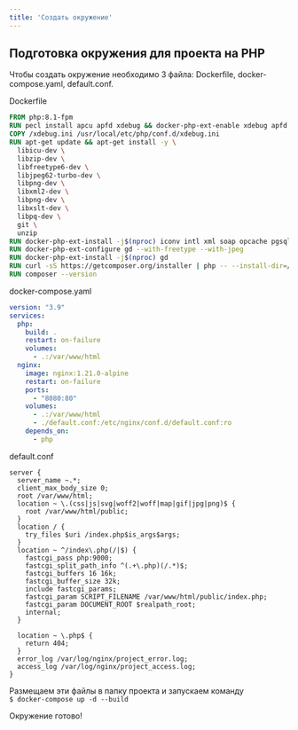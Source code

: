 ```yaml
---
title: 'Создать окружение'
---
```


## Подготовка окружения для проекта на РНР

Чтобы создать окружение необходимо 3 файла: Dockerfile, docker-compose.yaml, default.conf.

Dockerfile
```dockerfile
FROM php:8.1-fpm
RUN pecl install apcu apfd xdebug && docker-php-ext-enable xdebug apfd
COPY /xdebug.ini /usr/local/etc/php/conf.d/xdebug.ini
RUN apt-get update && apt-get install -y \
  libicu-dev \
  libzip-dev \
  libfreetype6-dev \
  libjpeg62-turbo-dev \
  libpng-dev \
  libxml2-dev \
  libpng-dev \
  libxslt-dev \
  libpq-dev \
  git \
  unzip
RUN docker-php-ext-install -j$(nproc) iconv intl xml soap opcache pgsql pdo pdo_pgsql zip xsl  
RUN docker-php-ext-configure gd --with-freetype --with-jpeg
RUN docker-php-ext-install -j$(nproc) gd
RUN curl -sS https://getcomposer.org/installer | php -- --install-dir=/usr/local/bin --filename=composer
RUN composer --version
```
docker-compose.yaml
```yaml
version: "3.9"
services:
  php:
    build: .
    restart: on-failure
    volumes:
      - .:/var/www/html
  nginx:
    image: nginx:1.21.0-alpine
    restart: on-failure
    ports:
      - "8080:80"
    volumes:
      - .:/var/www/html
      - ./default.conf:/etc/nginx/conf.d/default.conf:ro
    depends_on:
      - php
```
default.conf
```nginx
server {
  server_name ~.*;
  client_max_body_size 0;
  root /var/www/html;
  location ~ \.(css|js|svg|woff2|woff|map|gif|jpg|png)$ {
    root /var/www/html/public;
  }
  location / {
    try_files $uri /index.php$is_args$args;
  }
  location ~ ^/index\.php(/|$) {
    fastcgi_pass php:9000;
    fastcgi_split_path_info ^(.+\.php)(/.*)$;
    fastcgi_buffers 16 16k;
    fastcgi_buffer_size 32k;
    include fastcgi_params;
    fastcgi_param SCRIPT_FILENAME /var/www/html/public/index.php;
    fastcgi_param DOCUMENT_ROOT $realpath_root;
    internal;
  }
  
  location ~ \.php$ {
    return 404;
  }
  error_log /var/log/nginx/project_error.log;
  access_log /var/log/nginx/project_access.log;
}
```
Размещаем эти файлы в папку проекта и запускаем команду  
`$ docker-compose up -d --build`

Окружение готово!